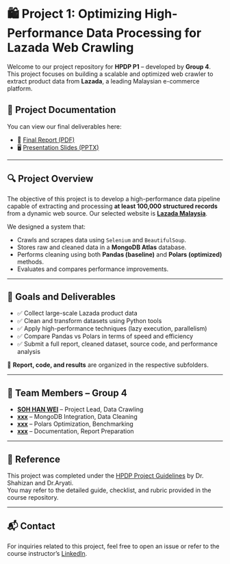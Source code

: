 # 🛍️ Project 1: Optimizing High-Performance Data Processing for Lazada Web Crawling

Welcome to our project repository for **HPDP P1** – developed by **Group 4**. This project focuses on building a scalable and optimized web crawler to extract product data from **Lazada**, a leading Malaysian e-commerce platform.

## 📄 Project Documentation

You can view our final deliverables here:

- 📘 [Final Report (PDF)](Group%204/report/Final_Report.pdf)
- 🖥️ [Presentation Slides (PPTX)](Group%204/report/Presentation_Slides.pptx)

---

## 🔍 Project Overview

The objective of this project is to develop a high-performance data pipeline capable of extracting and processing **at least 100,000 structured records** from a dynamic web source. Our selected website is **[Lazada Malaysia](https://www.lazada.com.my)**.

We designed a system that:
- Crawls and scrapes data using `Selenium` and `BeautifulSoup`.
- Stores raw and cleaned data in a **MongoDB Atlas** database.
- Performs cleaning using both **Pandas (baseline)** and **Polars (optimized)** methods.
- Evaluates and compares performance improvements.

---

## 🎯 Goals and Deliverables

- ✅ Collect large-scale Lazada product data
- ✅ Clean and transform datasets using Python tools
- ✅ Apply high-performance techniques (lazy execution, parallelism)
- ✅ Compare Pandas vs Polars in terms of speed and efficiency
- ✅ Submit a full report, cleaned dataset, source code, and performance analysis

📄 **Report, code, and results** are organized in the respective subfolders.

---

## 👥 Team Members – Group 4

- **[SOH HAN WEI](https://github.com/wei2030)** – Project Lead, Data Crawling
- **[xxx](https://)** – MongoDB Integration, Data Cleaning
- **[xxx](https://)** – Polars Optimization, Benchmarking
- **[xxx](https://)** – Documentation, Report Preparation

---

## 📎 Reference

This project was completed under the [HPDP Project Guidelines](https://github.com/drshahizan/HPDP/tree/main/2425/project) by Dr. Shahizan and Dr.Aryati.  
You may refer to the detailed guide, checklist, and rubric provided in the course repository.

---

## 📬 Contact

For inquiries related to this project, feel free to open an issue or refer to the course instructor’s [LinkedIn](https://www.linkedin.com/in/drshahizan/).

